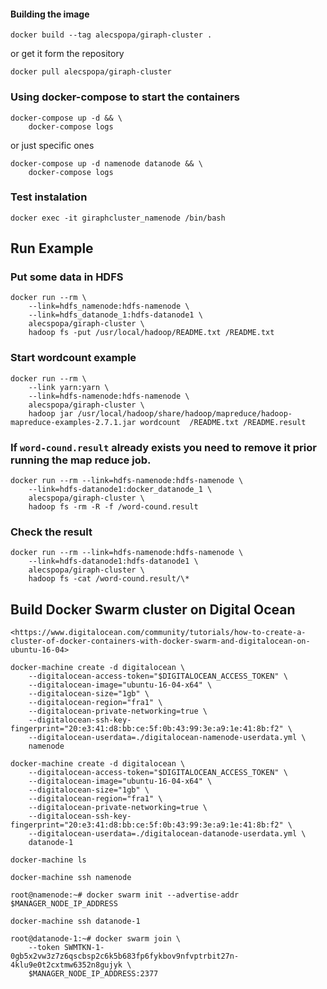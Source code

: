 #### Building the image

	docker build --tag alecspopa/giraph-cluster .

or get it form the repository

    docker pull alecspopa/giraph-cluster

### Using docker-compose to start the containers

	docker-compose up -d && \
    	docker-compose logs

or just specific ones

    docker-compose up -d namenode datanode && \
        docker-compose logs

### Test instalation

	docker exec -it giraphcluster_namenode /bin/bash

## Run Example

### Put some data in HDFS

	docker run --rm \
        --link=hdfs_namenode:hdfs-namenode \
        --link=hdfs_datanode_1:hdfs-datanode1 \
        alecspopa/giraph-cluster \
        hadoop fs -put /usr/local/hadoop/README.txt /README.txt

### Start wordcount example

	docker run --rm \
        --link yarn:yarn \
        --link=hdfs-namenode:hdfs-namenode \
        alecspopa/giraph-cluster \
        hadoop jar /usr/local/hadoop/share/hadoop/mapreduce/hadoop-mapreduce-examples-2.7.1.jar wordcount  /README.txt /README.result

### If `word-cound.result` already exists you need to remove it prior running the map reduce job.

    docker run --rm --link=hdfs-namenode:hdfs-namenode \
        --link=hdfs-datanode1:docker_datanode_1 \
        alecspopa/giraph-cluster \
        hadoop fs -rm -R -f /word-cound.result

### Check the result

	docker run --rm --link=hdfs-namenode:hdfs-namenode \
        --link=hdfs-datanode1:hdfs-datanode1 \
        alecspopa/giraph-cluster \
        hadoop fs -cat /word-cound.result/\*

## Build Docker Swarm cluster on Digital Ocean

    <https://www.digitalocean.com/community/tutorials/how-to-create-a-cluster-of-docker-containers-with-docker-swarm-and-digitalocean-on-ubuntu-16-04>

    docker-machine create -d digitalocean \
        --digitalocean-access-token="$DIGITALOCEAN_ACCESS_TOKEN" \
        --digitalocean-image="ubuntu-16-04-x64" \
        --digitalocean-size="1gb" \
        --digitalocean-region="fra1" \
        --digitalocean-private-networking=true \
        --digitalocean-ssh-key-fingerprint="20:e3:41:d8:bb:ce:5f:0b:43:99:3e:a9:1e:41:8b:f2" \
        --digitalocean-userdata=./digitalocean-namenode-userdata.yml \
        namenode

    docker-machine create -d digitalocean \
        --digitalocean-access-token="$DIGITALOCEAN_ACCESS_TOKEN" \
        --digitalocean-image="ubuntu-16-04-x64" \
        --digitalocean-size="1gb" \
        --digitalocean-region="fra1" \
        --digitalocean-private-networking=true \
        --digitalocean-ssh-key-fingerprint="20:e3:41:d8:bb:ce:5f:0b:43:99:3e:a9:1e:41:8b:f2" \
        --digitalocean-userdata=./digitalocean-datanode-userdata.yml \
        datanode-1

    docker-machine ls

    docker-machine ssh namenode

    root@namenode:~# docker swarm init --advertise-addr $MANAGER_NODE_IP_ADDRESS

    docker-machine ssh datanode-1

    root@datanode-1:~# docker swarm join \
        --token SWMTKN-1-0gb5x2vw3z7z6qscbsp2c6k5b683fp6fykbov9nfvptrbit27n-4klu9e0t2cxtmw6352n8gujyk \
        $MANAGER_NODE_IP_ADDRESS:2377
